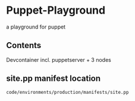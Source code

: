 # Puppet-Playground  
a playground for puppet  
  
## Contents  
Devcontainer incl. puppetserver + 3 nodes  
  
## site.pp manifest location  
`code/environments/production/manifests/site.pp`  